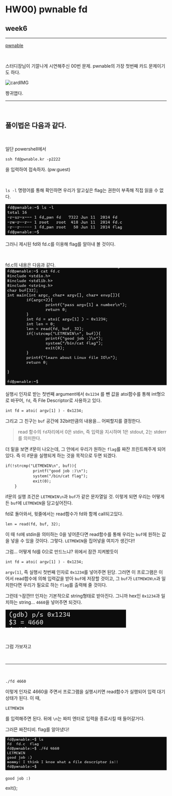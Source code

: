 # HW00) pwnable fd


## week6 

<hr/>

[pwnable](https://pwnable.kr/play.php)

<br/>

스터디장님이 기깔나게 시연해주신 00번 문제. pwnable의 가장 첫번째 카드 문제이기도 하다. 

![cardIMG](https://pwnable.kr/img/fd.png)


짱귀엽다. 
<hr>

<br/>

## 풀이법은 다음과 같다. 

<br>

일단 powershell에서 

    ssh fd@pwnable.kr -p2222 

을 입력하여 접속하자. (pw:guest)

<br>

`ls -l` 명령어를 통해 확인하면 우리가 알고싶은 flag는 권한이 부족해 직접 읽을 수 없다.

![list](/img/00_list.jpg)


그러니 제시된 fd와 fd.c를 이용해 flag를 알아내 볼 것이다. 

<br>

fd.c의 내용은 다음과 같다. 
![fd.c](/img/00_fd.c.jpg)


실행시 인자로 받는 첫번째 argument에서 `0x1234` 를 뺀 값을 atoi함수를 통해 int형으로 바꾸어, `fd`, 즉 File Descriptor로 사용하고 있다.

    int fd = atoi( argv[1] ) - 0x1234;

그리고 그 친구는 `buf` 공간에 32bit만큼의 내용을... 어찌할지를 결정한다. 

> read 함수의 `fd`자리에서 0은 stdin, 즉 입력을 지시하며 1은 stdout, 2는 stderr를 의미한다. 

더 밑을 보면 if문이 나오는데, 그 안에서 우리가 원하는 `flag`를 짜잔 프린트해주게 되어있다. 즉 이 if문을 실행되게 하는 것을 목적으로 두면 되겠다. 

    if(!strcmp("LETMEWIN\n", buf)){
                printf("good job :)\n");
                system("/bin/cat flag");
                exit(0);
        }

if문의 실행 조건은 `LETMEWIN\n`과 `buf`가 같은 문자열일 것. 이렇게 되면 우리는 어떻게든 `buf`에 `LETMEWIN`을 담고싶어진다. 

fd로 돌아와서, 윗줄에서는 read함수가 fd와 함께 call되고있다. 

    len = read(fd, buf, 32);
    
이 때 `fd`에 stdin을 의미하는 0을 넣어준다면 read함수를 통해 우리는 `buf`에 원하는 값을 넣을 수 있을 것이다. 그렇다. `LETMEWIN`을 집어넣을 여지가 생긴다!! 

그럼... 어떻게 fd를 0으로 만드느냐? 위에서 잠깐 지켜봤듯이 

    int fd = atoi( argv[1] ) - 0x1234;

`argv[1]`, 즉 실행시 첫번째 인자로 `0x1234`를 넣어주면 된당. 그러면 이 프로그램은 이어서 read함수에 의해 입력값을 받아 `buf`에 저장할 것이고, 그 `buf`가 `LETMEWIN\n`과 일치한다면 우리가 필요로 하는 `flag`를 출력해 줄 것이다. 

그런데ㄱ잠깐!!! 인자는 기본적으로 string형태로 받아진다. 그니까 hex인 `0x1234`과 일치하는 string... `4660`을 넣어주면 되것다. 

![hexToString](/img/00_0x1234.jpg)

<br/>

그럼 가보자고

<br/>
<hr/>
<br/>

    ./fd 4660

이렇게 인자로 4660을 주면서 프로그램을 실행시키면 read함수가 실행되어 입력 대기 상태가 된다. 이 때,

    LETMEWIN



를 입력해주면 된다. 뒤에 `\n`는 짜피 엔터로 입력을 종료시킬 때 들어갈거다. 

그러믄 짜잔티비. flag를 알아냈다! 

![flag](/img/00_flag.jpg)



    good job :)





exit();













